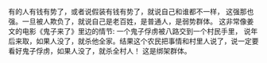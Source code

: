 有的人有钱有势了，或者说假装有钱有势了，就说自己和谁都不一样，
这强那也强。一旦被人欺负了，就说自己是老百姓，是普通人，是弱势群体。
这非常像姜文的电影《鬼子来了》里边的情节: 一个鬼子俘虏被八路交到一个村民手里，
说年后来取，如果人没了，就杀他全家。结果这个农民把事情和村里人说了，说一定要
看好鬼子俘虏，如果人没了，就杀全村人！  这是绑架群体。
